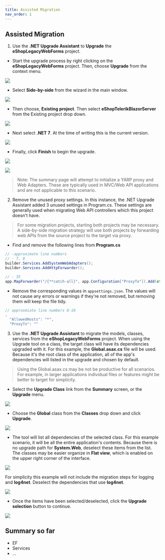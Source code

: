 ```yaml
---
title: Assisted Migration
nav_order: 1
---
```


## Assisted Migration

1. Use the **.NET Upgrade Assistant** to **Upgrade** the **eShopLegacyWebForms** project. 

* Start the upgrade process by right clicking on the **eShopLegacyWebForms** project. Then, choose **Upgrade** from the context menu.

![](3-upgrade.png)

* Select **Side-by-side** from the wizard in the main window.

![](upgrade-2.png)

* Then choose, **Existing project**. Then select **eShopTelerikBlazorServer** from the Existing project drop down.

![](upgrade-4.png)

* Next select **.NET 7**. At the time of writing this is the current version.

![](upgrade-6.png)

* Finally, click **Finish** to begin the upgrade.

![](upgrade-7.png)

![](upgrade-summary.png)

> Note: The summary page will attempt to initialize a YARP proxy and Web Adapters. These are typically used in MVC/Web API applications and are not applicable to this scenario. 

2. Remove the unused proxy settings. In this instance, the .NET Upgrade Assistant added 3 unused settings in Program.cs. These settings are generally used when migrating Web API controllers which this project doesn't have. 

> For some migration projects, starting both projects may be necessary. A side-by-side migration strategy will use both projects by forwarding web APIs from the source project to the target via proxy.  

* Find and remove the following lines from **Program.cs**

```csharp
// -approximate line numbers
// - 7, 8
builder.Services.AddSystemWebAdapters();
builder.Services.AddHttpForwarder();

// - 35
app.MapForwarder("/{**catch-all}", app.Configuration["ProxyTo"]).Add(static builder => ((RouteEndpointBuilder)builder).Order = int.MaxValue);

```

* Remove the corresponding values in `appsettings.json`. The values will not cause any errors or warnings if they're not removed, but removing them will keep the file tidy.

```js
// approxmiate line numbers 8-10
,
  "AllowedHosts": "*",
  "ProxyTo": ""
```

3. Use the **.NET Upgrade Assistant** to migrate the models, classes, services from the **eShopLegacyWebForms** project. When using the Upgrade tool on a class, the target class will have its dependencies upgraded with it. For this example, the **Global.asax.cs** file will be used. Because it's the root class of the application, all of the app's dependencies will listed in the upgrade and chosen by default. 

> Using the Global.asax.cs may be not be productive for all scenarios. For example, in larger applications individual files or features might be better to target for simplicity. 

* Select the **Upgrade Class** link from the **Summary** screen, or the **Upgrade** menu.

![](upgrade-class.png)

* Choose the **Global** class from the **Classes** drop down and click **Upgrade**.

![](upgrade-class-2.png)

* The tool will list all dependencies of the selected class. For this example scenario, it will be all the entire application's contents. Because there is no upgrade path for **System.Web**, deselect these items from the list. The classes may be easier organize in **Flat view**, which is enabled on the upper right corner of the interface.

![](upgrade-class-3.png)

For simplicity this example will not include the migration steps for logging and **log4net**. Deselect the dependencies that use **log4net**. 

![](upgrade-class-4.png)

* Once the items have been selected/deselected, click the **Upgrade selection** button to continue.

![](upgrade-complete.png)

## Summary so far

<!-- write a summary of what we accomplished -->

* EF
* Services
* ...